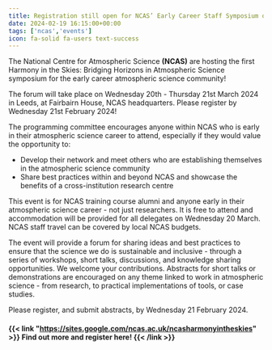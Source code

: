 ```yaml
---
title: Registration still open for NCAS’ Early Career Staff Symposium on 20th-21st March 2024!
date: 2024-02-19 16:15:00+00:00
tags: ['ncas','events']
icon: fa-solid fa-users text-success
---
```


The National Centre for Atmospheric Science **(NCAS)** are hosting the first Harmony in the Skies: Bridging Horizons in Atmospheric Science symposium for the early career atmospheric science community!

The forum will take place on Wednesday 20th - Thursday 21st March 2024 in Leeds, at Fairbairn House, NCAS headquarters.  Please register by Wednesday 21st February 2024!

The programming committee encourages anyone within NCAS who is early in their atmospheric science career to attend, especially if they would value the opportunity to:

- Develop their network and meet others who are establishing themselves in the atmospheric science community
- Share best practices within and beyond NCAS and showcase the benefits of a cross-institution research centre

This event is for NCAS training course alumni and anyone early in their atmospheric science career - not just researchers. It is free to attend and accommodation will be provided for all delegates on Wednesday 20 March.  NCAS staff travel can be covered by local NCAS budgets.

The event will provide a forum for sharing ideas and best practices to ensure that the science we do is sustainable and inclusive - through a series of workshops, short talks, discussions, and knowledge sharing opportunities.
We welcome your contributions. Abstracts for short talks or demonstrations are encouraged on any theme linked to work in atmospheric science - from research, to practical implementations of tools, or case studies.  

Please register, and submit abstracts, by Wednesday 21 February 2024.

#### {{< link "https://sites.google.com/ncas.ac.uk/ncasharmonyintheskies" >}} Find out more and register here! {{< /link >}}
